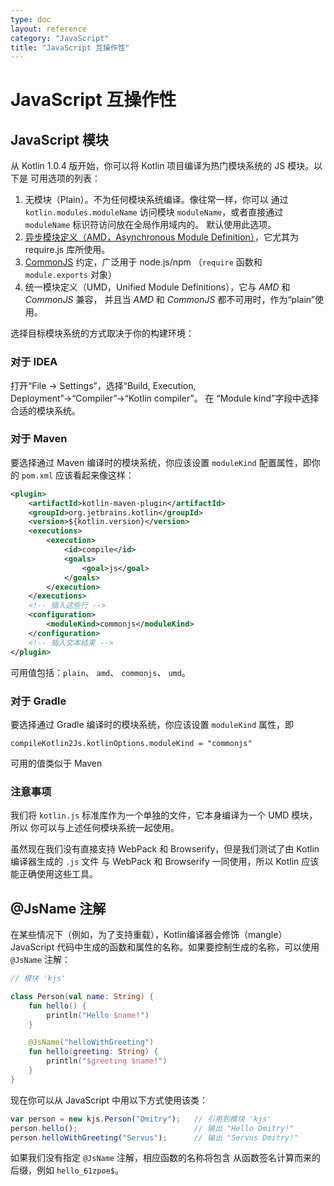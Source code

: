 ```yaml
---
type: doc
layout: reference
category: "JavaScript"
title: "JavaScript 互操作性"
---
```


# JavaScript 互操作性

## JavaScript 模块

从 Kotlin 1.0.4 版开始，你可以将 Kotlin 项目编译为热门模块系统的 JS 模块。以下是
可用选项的列表：

1. 无模块（Plain）。不为任何模块系统编译。像往常一样，你可以
   通过 `kotlin.modules.moduleName` 访问模块 `moduleName`，或者直接通过 `moduleName` 标识符访问放在全局作用域内的。
   默认使用此选项。
2. [异步模块定义（AMD，Asynchronous Module Definition）](https://github.com/amdjs/amdjs-api/wiki/AMD)，它尤其为
   require.js 库所使用。
3. [CommonJS](http://wiki.commonjs.org/wiki/Modules/1.1) 约定，广泛用于 node.js/npm
   （`require` 函数和 `module.exports` 对象）
4. 统一模块定义（UMD，Unified Module Definitions），它与 *AMD* 和 *CommonJS* 兼容，
   并且当 *AMD* 和 *CommonJS* 都不可用时，作为“plain”使用。

选择目标模块系统的方式取决于你的构建环境：

### 对于 IDEA

打开“File → Settings”，选择“Build, Execution, Deployment”→“Compiler”→“Kotlin compiler”。 在
“Module kind”字段中选择合适的模块系统。


### 对于 Maven

要选择通过 Maven 编译时的模块系统，你应该设置 `moduleKind` 配置属性，即你的
`pom.xml` 应该看起来像这样：

``` xml
<plugin>
    <artifactId>kotlin-maven-plugin</artifactId>
    <groupId>org.jetbrains.kotlin</groupId>
    <version>${kotlin.version}</version>
    <executions>
        <execution>
            <id>compile</id>
            <goals>
                <goal>js</goal>
            </goals>
        </execution>
    </executions>
    <!-- 插入这些行 -->
    <configuration>
        <moduleKind>commonjs</moduleKind>
    </configuration>
    <!-- 插入文本结束 -->
</plugin>
```

可用值包括：`plain`、 `amd`、 `commonjs`、 `umd`。


### 对于 Gradle

要选择通过 Gradle 编译时的模块系统，你应该设置 `moduleKind` 属性，即

    compileKotlin2Js.kotlinOptions.moduleKind = "commonjs"

可用的值类似于 Maven


### 注意事项

我们将 `kotlin.js` 标准库作为一个单独的文件，它本身编译为一个 UMD 模块，所以
你可以与上述任何模块系统一起使用。

虽然现在我们没有直接支持 WebPack 和 Browserify，但是我们测试了由 Kotlin 编译器生成的 `.js` 文件
与 WebPack 和 Browserify 一同使用，所以 Kotlin 应该能正确使用这些工具。


## @JsName 注解

在某些情况下（例如，为了支持重载），Kotlin编译器会修饰（mangle）
JavaScript 代码中生成的函数和属性的名称。如果要控制生成的名称，可以使用 `@JsName` 注解：

``` kotlin
// 模块 'kjs'

class Person(val name: String) {
    fun hello() {
        println("Hello $name!")
    }

    @JsName("helloWithGreeting")
    fun hello(greeting: String) {
        println("$greeting $name!")
    }
}
```

现在你可以从 JavaScript 中用以下方式使用该类：

``` javascript
var person = new kjs.Person("Dmitry");   // 引用到模块 'kjs'
person.hello();                          // 输出 "Hello Dmitry!"
person.helloWithGreeting("Servus");      // 输出 "Servus Dmitry!"
```

如果我们没有指定 `@JsName` 注解，相应函数的名称将包含
从函数签名计算而来的后缀，例如 `hello_61zpoe$`。

